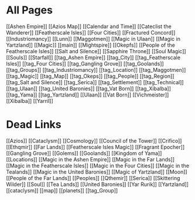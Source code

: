# All Pages
[[Ashen Empire]]
[[Azios Map]]
[[Calendar and Time]]
[[Cateclist the Wanderer]]
[[Featherscale Isles]]
[[Four Cities]]
[[Fractured Concord]]
[[Industriomancy]]
[[Lunn]]
[[Maggotmen]]
[[Magic in Ulaan]]
[[Magic in Yartzland]]
[[Magic]]
[[main]]
[[Mightspire]]
[[Okepfs]]
[[People of the Featherscale Isles]]
[[Salt and Silence]]
[[Sapphire Throne]]
[[Soul Magic]]
[[Souls]]
[[Starfall]]
[[tag_Ashen Empire]]
[[tag_City]]
[[tag_Featherscale Isles]]
[[tag_Four Cities]]
[[tag_Gangling Grove]]
[[tag_Goolands]]
[[tag_Groups]]
[[tag_Industriomancy]]
[[tag_Location]]
[[tag_Maggotmen]]
[[tag_Magic]]
[[tag_Map]]
[[tag_Okeps]]
[[tag_People]]
[[tag_Region]]
[[tag_Salt and Silence]]
[[tag_Serica]]
[[tag_Settlement]]
[[tag_Technical]]
[[tag_Ulaan]]
[[tag_United Baronies]]
[[tag_Vat Born]]
[[tag_Xibalba]]
[[tag_Yama]]
[[tag_Yartzland]]
[[Ulaan]]
[[Vat Born]]
[[Vichmeister]]
[[Xibalba]]
[[Yarril]]

# Dead Links
[[Azios]]
[[Cataclysm]]
[[Cosmology]]
[[Council of the Tower]]
[[Crifico]]
[[Ethqmir]]
[[Far Lands]]
[[Featherscale Isles Magic]]
[[Fragrant Epocher]]
[[Gangling Grove]]
[[Golems]]
[[Goolands]]
[[Kingdom of Yama]]
[[Locations]]
[[Magic in the Ashen Empire]]
[[Magic in the Far Lands]]
[[Magic in the Featherscale Isles]]
[[Magic in the Four Cities]]
[[Magic in the Tealands]]
[[Magic in the United Baronies]]
[[Magic of Yartzland]]
[[Moon]]
[[People of the Far Lands]]
[[Peoples]]
[[Qthemir]]
[[Serica]]
[[Skittering Wilder]]
[[Soul]]
[[Tea Lands]]
[[United Baronies]]
[[Yar Rurik]]
[[Yartzland]]
[[cataclysm]]
[[map]]
[[planets]]
[[tag_Group]]
